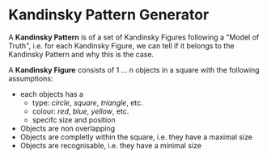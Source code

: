 # Kandinsky Pattern Generator

A **Kandinsky Pattern** is of a set of Kandinsky Figures following a "Model of Truth", i.e. for each  Kandinsky Figure, we can tell if it belongs to the Kandinsky Pattern and why this is the case.

A **Kandinsky Figure** consists of 1 ... n objects in a square with the following assumptions:

*  each objects has a 
   - type: *circle*, *square*,  *triangle*, etc. 
   - colour: *red*, *blue*,  *yellow*, etc. 
   - specifc size and position  
*   Objects are non overlapping
*   Objects are completly within the square, i.e. they have a maximal size
*   Objects are recognisable, i.e. they have a minimal size
